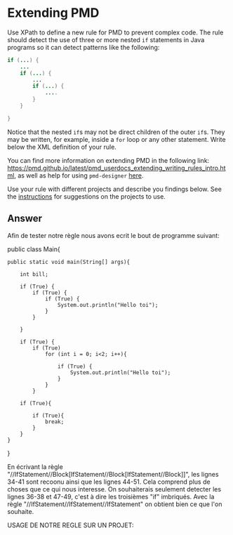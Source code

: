 # Extending PMD

Use XPath to define a new rule for PMD to prevent complex code. The rule should detect the use of three or more nested `if` statements in Java programs so it can detect patterns like the following:

```Java
if (...) {
    ...
    if (...) {
        ...
        if (...) {
            ....
        }
    }

}
```
Notice that the nested `if`s may not be direct children of the outer `if`s. They may be written, for example, inside a `for` loop or any other statement.
Write below the XML definition of your rule.

You can find more information on extending PMD in the following link: https://pmd.github.io/latest/pmd_userdocs_extending_writing_rules_intro.html, as well as help for using `pmd-designer` [here](./designer-help.md).

Use your rule with different projects and describe you findings below. See the [instructions](../sujet.md) for suggestions on the projects to use.

## Answer

Afin de tester notre règle nous avons ecrit le bout de programme suivant:

public class Main{

    public static void main(String[] args){

        int bill;

        if (True) {
            if (True) {
                if (True) {
                    System.out.println("Hello toi");
                }
            }

        }

        if (True) {
            if (True) 
                for (int i = 0; i<2; i++){

                    if (True) {
                        System.out.println("Hello toi");
                    }
                }
            }

        if (True){

            if (True){
                break;
            }
        }
    }
}

En écrivant la règle "//IfStatement//Block[IfStatement//Block[IfStatement//Block]]", les lignes 34-41 sont recoonu ainsi que les lignes 44-51. Cela comprend plus de choses que ce qui nous interesse. On souhaiterais seulement detecter les lignes 36-38 et 47-49, c'est à dire les troisièmes "if" imbriqués.
Avec la règle "//IfStatement//IfStatement//IfStatement" on obtient bien ce que l'on souhaite.

USAGE DE NOTRE REGLE SUR UN PROJET:

